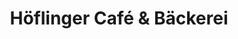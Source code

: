 ---
title: "Höflinger Café & Bäckerei"
url: /muenchen/hoeflinger-cafe-und-baeckerei/
shop: Bäckerei
---
